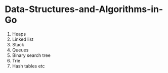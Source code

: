 # Data-Structures-and-Algorithms-in-Go

1) Heaps
2) Linked list
3) Stack
4) Queues
5) Binary search tree
6) Trie
7) Hash tables etc 

